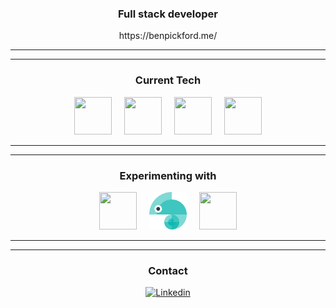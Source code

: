 <h3 align="center">Full stack developer</h3>

<div align="center">https://benpickford.me/<div>
  
---
---

<h3 align="center">Current Tech</h3>

<div align="center">
  <img src="https://cdn.jsdelivr.net/gh/devicons/devicon/icons/react/react-original-wordmark.svg" width="60" height="60"/>&nbsp;&nbsp;&nbsp;&nbsp;
  <img src="https://cdn.jsdelivr.net/gh/devicons/devicon/icons/typescript/typescript-plain.svg" width="60" height="60"/>&nbsp;&nbsp;&nbsp;&nbsp;
  <img src="https://cdn.jsdelivr.net/gh/devicons/devicon/icons/nodejs/nodejs-plain-wordmark.svg" width="60" height="60"/>&nbsp;&nbsp;&nbsp;&nbsp;
  <img src="https://cdn.jsdelivr.net/gh/devicons/devicon/icons/amazonwebservices/amazonwebservices-plain-wordmark.svg" width="60" height="60"/>
</div>

---
---

<h3 align="center">Experimenting with</h3>

<div align="center">
  <a href="https://nextjs.org/" target="__blank"><img src="https://cdn.jsdelivr.net/gh/devicons/devicon/icons/nextjs/nextjs-original.svg" width="60" height="60"/></a>&nbsp;&nbsp;&nbsp;&nbsp;
  <a href="https://github.com/amzn/style-dictionary" target="__blank"><img src="https://raw.githubusercontent.com/amzn/style-dictionary/main/docs/assets/logo.png" width="60" height="60"/></a>&nbsp;&nbsp;&nbsp;&nbsp;
  <a href="https://lit.dev/" target="__blank"><img src="https://cdn.jsdelivr.net/npm/simple-icons@5.19.0/icons/lit.svg" width="60" height="60"/></a>
  
</div>

---
---

<h3 align="center">Contact</h3>

<div align="center">
  
  [![Linkedin](https://img.shields.io/badge/LinkedIn-0077B5?style=for-the-badge&logo=linkedin&logoColor=white)](https://www.linkedin.com/in/benjamin-pickford/)
  
</div>

